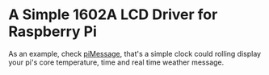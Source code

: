 # A Simple 1602A LCD Driver for Raspberry Pi

As an example, check [piMessage](https://github.com/dwniaoniao/piMessage),
that's a simple clock could rolling display your pi's core temperature,
time and real time weather message.
